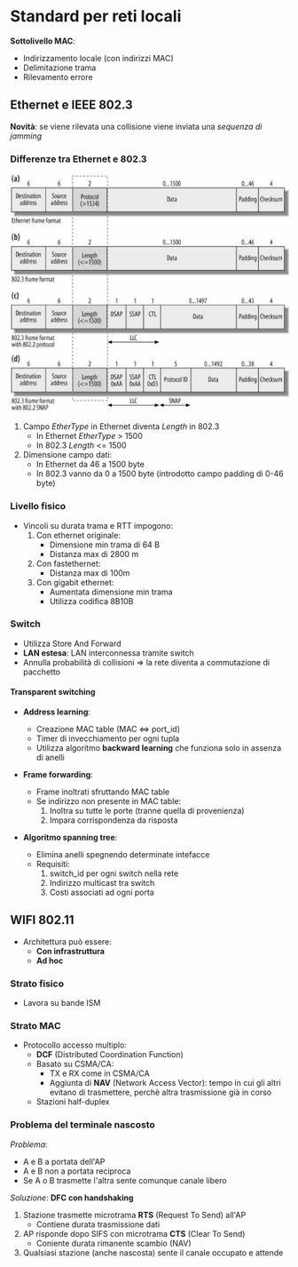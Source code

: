 # Standard per reti locali

**Sottolivello MAC**:
* Indirizzamento locale (con indirizzi MAC)
* Delimitazione trama
* Rilevamento errore

## Ethernet e IEEE 802.3
**Novità**: se viene rilevata una collisione viene inviata una *sequenza di jamming*

### Differenze tra Ethernet e 802.3
![DIX vs 802.3](img/DIX_vs_802.3.jpg)
1. Campo *EtherType* in Ethernet diventa *Length* in 802.3
	* In Ethernet *EtherType* > 1500
	* In 802.3 *Length* <= 1500
1. Dimensione campo dati:
	* In Ethernet da 46 a 1500 byte
	* In 802.3 vanno da 0 a 1500 byte (introdotto campo padding di 0-46 byte)

### Livello fisico
* Vincoli su durata trama e RTT impogono:
	1. Con ethernet originale:
		* Dimensione min trama di 64 B
		* Distanza max di 2800 m
	1. Con fastethernet:
		* Distanza max di 100m
	1. Con gigabit ethernet:
		* Aumentata dimensione min trama
		* Utilizza codifica 8B10B

### Switch
* Utilizza Store And Forward
* **LAN estesa**: LAN interconnessa tramite switch
* Annulla probabilità di collisioni => la rete diventa a commutazione di pacchetto

#### Transparent switching
- **Address learning**:
	* Creazione MAC table (MAC <=> port_id)
	* Timer di invecchiamento per ogni tupla
	* Utilizza algoritmo **backward learning** che funziona solo in assenza di anelli

- **Frame forwarding**:
	* Frame inoltrati sfruttando MAC table
	* Se indirizzo non presente in MAC table:
		1. Inoltra su tutte le porte (tranne quella di provenienza)
		1. Impara corrispondenza da risposta

- **Algoritmo spanning tree**:
	* Elimina anelli spegnendo determinate intefacce
	* Requisiti:
		1. switch_id per ogni switch nella rete
		1. Indirizzo multicast tra switch
		1. Costi associati ad ogni porta

## WIFI 802.11
* Architettura può essere:
	* **Con infrastruttura**
	* **Ad hoc**

###	Strato fisico
* Lavora su bande ISM

###	Strato MAC
* Protocollo accesso multiplo:
	* **DCF** (Distributed Coordination Function)
	* Basato su CSMA/CA:
		* TX e RX come in CSMA/CA
		* Aggiunta di **NAV** (Network Access Vector): tempo in cui gli altri evitano di trasmettere, perchè altra trasmissione già in corso
	* Stazioni half-duplex

### Problema del terminale nascosto
*Problema*:
* A e B a portata dell'AP
* A e B non a portata reciproca
* Se A o B trasmette l'altra sente comunque canale libero

*Soluzione*: **DFC con handshaking**
1. Stazione trasmette microtrama **RTS** (Request To Send) all'AP
	* Contiene durata trasmissione dati
1. AP risponde dopo SIFS con microtrama **CTS** (Clear To Send)
	* Coniente durata rimanente scambio (NAV)
1. Qualsiasi stazione (anche nascosta) sente il canale occupato e attende

